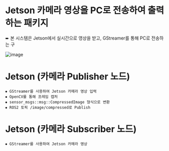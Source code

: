 # Jetson 카메라 영상을 PC로 전송하여 출력하는 패키지

➨ 본 시스템은 Jetson에서 실시간으로 영상을 받고, GStreamer를 통해 PC로 전송하는 구


![image](https://github.com/user-attachments/assets/6d04d220-4504-4674-9ad3-c53b06afda92)


# Jetson (카메라 Publisher 노드)
```
⦁ GStreamer를 사용하여 Jetson 카메라 영상 입력
⦁ OpenCV를 통해 프레임 캡처
⦁ sensor_msgs::msg::CompressedImage 형식으로 변환
⦁ ROS2 토픽 /image/compressed로 Publish
```

# Jetson (카메라 Subscriber 노드)
```
⦁ GStreamer를 사용하여 Jetson 카메라 영상 
```
